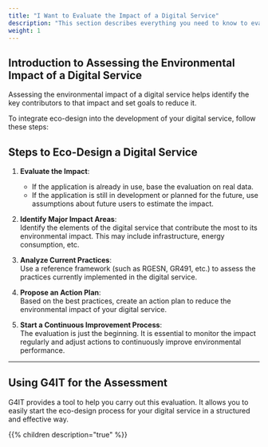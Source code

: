 ```yaml
---
title: "I Want to Evaluate the Impact of a Digital Service"
description: "This section describes everything you need to know to evaluate the impact of a digital service"
weight: 1
---
```


## Introduction to Assessing the Environmental Impact of a Digital Service

Assessing the environmental impact of a digital service helps identify the key contributors to that impact and set goals
to reduce it.

To integrate eco-design into the development of your digital service, follow these steps:

## Steps to Eco-Design a Digital Service

1. **Evaluate the Impact**:
    - If the application is already in use, base the evaluation on real data.
    - If the application is still in development or planned for the future, use assumptions about future users to
      estimate the impact.

2. **Identify Major Impact Areas**:  
   Identify the elements of the digital service that contribute the most to its environmental impact. This may include
   infrastructure, energy consumption, etc.

3. **Analyze Current Practices**:  
   Use a reference framework (such as RGESN, GR491, etc.) to assess the practices currently implemented in the digital
   service.

4. **Propose an Action Plan**:  
   Based on the best practices, create an action plan to reduce the environmental impact of your digital service.

5. **Start a Continuous Improvement Process**:  
   The evaluation is just the beginning. It is essential to monitor the impact regularly and adjust actions to
   continuously improve environmental performance.
---
## Using G4IT for the Assessment

G4IT provides a tool to help you carry out this evaluation. It allows you to easily start the eco-design process for
your digital service in a structured and effective way.

{{% children description="true" %}}

